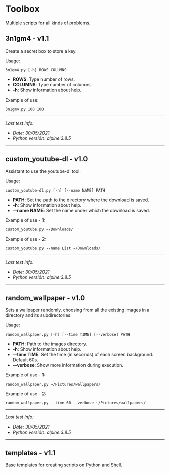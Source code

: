# Toolbox

Multiple scripts for all kinds of problems.



## 3n1gm4 - v1.1

Create a secret box to store a key. 

Usage:
```
3n1gm4.py [-h] ROWS COLUMNS
```

- **ROWS**: Type number of rows.
- **COLUMNS**: Type number of columns.
- **-h**: Show information about help.

Example of use:
```
3n1gm4.py 100 100
```

---

_Last test info:_

- _Date: 30/05/2021_
- _Python versión: alpine:3.8.5_

---



## custom_youtube-dl - v1.0

Assistant to use the youtube-dl tool.

Usage:
```
custom_youtube-dl.py [-h] [--name NAME] PATH
```

- **PATH**: Set the path to the directory where the download is saved.
- **-h**: Show information about help.
- **--name NAME**: Set the name under which the download is saved.

Example of use - 1:
```
custom_youtube.py ~/Downloads/
```

Example of use - 2:
```
custom_youtube.py --name List ~/Downloads/
```

---

_Last test info:_

- _Date: 30/05/2021_
- _Python versión: alpine:3.8.5_

---



## random_wallpaper - v1.0

Sets a wallpaper randomly, choosing from all the existing images in a directory and its subdirectories.

Usage:
```
random_wallpaper.py [-h] [--time TIME] [--verbose] PATH
```

- **PATH**: Path to the images directory.
- **-h**: Show information about help.
- **--time TIME**: Set the time (in seconds) of each screen background. Default 60s.
- **--verbose**: Show more information during execution.

Example of use - 1:
```
random_wallpaper.py ~/Pictures/wallpapers/
```

Example of use - 2:
```
random_wallpaper.py --time 60 --verbose ~/Pictures/wallpapers/
```

---

_Last test info:_

- _Date: 30/05/2021_
- _Python versión: alpine:3.8.5_

---



## templates - v1.1

Base templates for creating scripts on Python and Shell.


